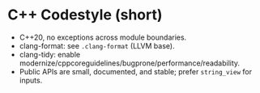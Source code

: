 
# C++ Codestyle (short)
- C++20, no exceptions across module boundaries.
- clang-format: see `.clang-format` (LLVM base).
- clang-tidy: enable modernize/cppcoreguidelines/bugprone/performance/readability.
- Public APIs are small, documented, and stable; prefer `string_view` for inputs.
